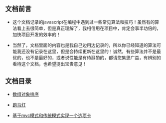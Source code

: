 ## 文档前言

* 这个文档记录的javascript在编程中遇到过一些常见算法和技巧！虽然有的算法看上去很简单，但是真正理解了，我相信用在项目中，肯定会事半功倍的，加快项目开发的效率的！

* 当然了，文档里面的内容也是我自己边用边记录的，所以你已经知道的算法可能我还没有记录在这里，但是会持续更新在这里的！诚然，有些算法并不是最优的，也不是最好的，或者说性能是有待斟酌的，都请您集思广益，有辨别的看待这个文档，也希望提出宝贵意见！

## 文档目录

* [数组对象排序](https://github.com/woai30231/jsCommonArithmetic/tree/master/project1)

* [跑马灯](https://github.com/woai30231/jsCommonArithmetic/tree/master/pmd)

* [基于mvc模式和传统模式实现一个选项卡]()